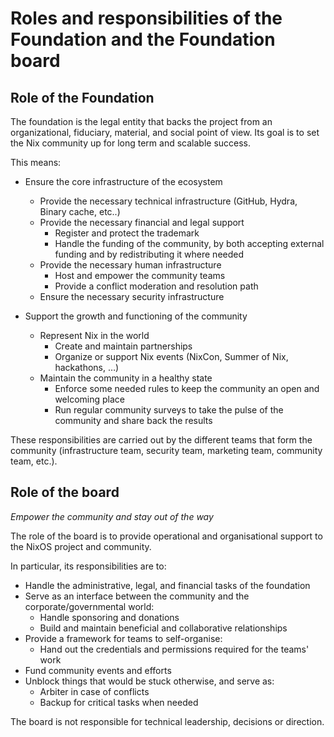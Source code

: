 # Roles and responsibilities of the Foundation and the Foundation board

## Role of the Foundation

The foundation is the legal entity that backs the project from an organizational, fiduciary, material, and social point of view.
Its goal is to set the Nix community up for long term and scalable success.

This means:

- Ensure the core infrastructure of the ecosystem
  - Provide the necessary technical infrastructure (GitHub, Hydra, Binary cache, etc..)
  - Provide the necessary financial and legal support
    - Register and protect the trademark
    - Handle the funding of the community, by both accepting external funding and by redistributing it where needed
  - Provide the necessary human infrastructure
    - Host and empower the community teams
    - Provide a conflict moderation and resolution path
  - Ensure the necessary security infrastructure

- Support the growth and functioning of the community
  - Represent Nix in the world
    - Create and maintain partnerships
    - Organize or support Nix events (NixCon, Summer of Nix, hackathons, …)
  - Maintain the community in a healthy state
    - Enforce some needed rules to keep the community an open and welcoming place
    - Run regular community surveys to take the pulse of the community and share back the results

These responsibilities are carried out by the different teams that form the community (infrastructure team, security team, marketing team, community team, etc.).

## Role of the board

_Empower the community and stay out of the way_

The role of the board is to provide operational and organisational support to the NixOS project and community.

In particular, its responsibilities are to:

- Handle the administrative, legal, and financial tasks of the foundation
- Serve as an interface between the community and the corporate/governmental world:
  - Handle sponsoring and donations
  - Build and maintain beneficial and collaborative relationships
- Provide a framework for teams to self-organise:
  - Hand out the credentials and permissions required for the teams' work
- Fund community events and efforts
- Unblock things that would be stuck otherwise, and serve as:
  - Arbiter in case of conflicts
  - Backup for critical tasks when needed

The board is not responsible for technical leadership, decisions or direction.

